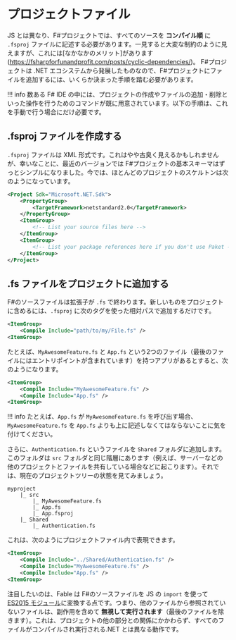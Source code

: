 # プロジェクトファイル

JS とは異なり、F#プロジェクトでは、すべてのソースを **コンパイル順** に `.fsproj` ファイルに記述する必要があります。一見すると大変な制約のように見えますが、これには[なかなかのメリット]があります(https://fsharpforfunandprofit.com/posts/cyclic-dependencies/)。
F#プロジェクトは .NET エコシステムから発展したものなので、F#プロジェクトにファイルを追加するには、いくらか決まった手順を踏む必要があります。

!!! info
    数ある F# IDE の中には、プロジェクトの作成やファイルの追加・削除といった操作を行うためのコマンドが既に用意されています。以下の手順は、これを手動で行う場合にだけ必要です。

## .fsproj ファイルを作成する

`.fsproj` ファイルは XML 形式です。これはやや古臭く見えるかもしれませんが、幸いなことに、最近のバージョンでは F#プロジェクトの基本スキーマはずっとシンプルになりました。今では、ほとんどのプロジェクトのスケルトンは次のようになっています。

```xml
<Project Sdk="Microsoft.NET.Sdk">
    <PropertyGroup>
        <TargetFramework>netstandard2.0</TargetFramework>
    </PropertyGroup>
    <ItemGroup>
        <!-- List your source files here -->
    </ItemGroup>
    <ItemGroup>
        <!-- List your package references here if you don't use Paket -->
    </ItemGroup>
</Project>
```

## .fs ファイルをプロジェクトに追加する

F#のソースファイルは拡張子が `.fs` で終わります。新しいものをプロジェクトに含めるには、`.fsproj` に次のタグを使った相対パスで追加するだけです。

```xml
<ItemGroup>
    <Compile Include="path/to/my/File.fs" />
<ItemGroup>
```

たとえば、`MyAwesomeFeature.fs` と `App.fs` という2つのファイル（最後のファイルにはエントリポイントが含まれています）を持つアプリがあるとすると、次のようになります。

```xml
<ItemGroup>
    <Compile Include="MyAwesomeFeature.fs" />
    <Compile Include="App.fs" />
<ItemGroup>
```

!!! info
    たとえば、`App.fs` が `MyAwesomeFeature.fs` を呼び出す場合、`MyAwesomeFeature.fs` を `App.fs` よりも上に記述しなくてはならないことに気を付けてください。

さらに、`Authentication.fs` というファイルを `Shared` フォルダに追加します。このフォルダは `src` フォルダと同じ階層にあります（例えば、サーバーなどの他のプロジェクトとファイルを共有している場合などに起こります）。それでは、現在のプロジェクトツリーの状態を見てみましょう。

```
myproject
    |_ src
        |_ MyAwesomeFeature.fs
        |_ App.fs
        |_ App.fsproj
    |_ Shared
        |_ Authentication.fs
```

これは、次のようにプロジェクトファイル内で表現できます。

```xml
<ItemGroup>
    <Compile Include="../Shared/Authentication.fs" />
    <Compile Include="MyAwesomeFeature.fs" />
    <Compile Include="App.fs" />
<ItemGroup>
```

注目したいのは、Fable は F#のソースファイルを JS の `import` を使って [ES2015 モジュール](https://exploringjs.com/es6/ch_modules.html)に変換する点です。つまり、他のファイルから参照されていないファイルは、副作用を含めて **無視して実行されます**（最後のファイルを除きます）。これは、プロジェクトの他の部分との関係にかかわらず、すべてのファイルがコンパイルされ実行される.NET とは異なる動作です。
